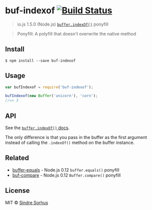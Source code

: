 # buf-indexof [![Build Status](https://travis-ci.org/sindresorhus/buf-indexof.svg?branch=master)](https://travis-ci.org/sindresorhus/buf-indexof)

> io.js 1.5.0 (Node.js) [`buffer.indexOf()`](https://iojs.org/api/buffer.html#buffer_buf_indexof_value_byteoffset) ponyfill

> Ponyfill: A polyfill that doesn't overwrite the native method


## Install

```
$ npm install --save buf-indexof
```


## Usage

```js
var bufIndexof = require('buf-indexof');

bufIndexof(new Buffer('unicorn'), 'corn');
//=> 3
```


## API

See the [`buffer.indexOf()` docs](https://iojs.org/api/buffer.html#buffer_buf_indexof_value_byteoffset).

The only difference is that you pass in the buffer as the first argument instead of calling the `.indexOf()` method on the buffer instance.


## Related

- [buffer-equals](https://github.com/sindresorhus/buffer-equals) - Node.js 0.12 `buffer.equals()` ponyfill
- [buf-compare](https://github.com/sindresorhus/buf-compare) - Node.js 0.12 `Buffer.compare()` ponyfill


## License

MIT © [Sindre Sorhus](http://sindresorhus.com)
